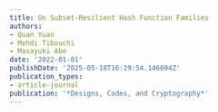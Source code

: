 ```yaml
---
title: On Subset-Resilient Hash Function Families
authors:
- Quan Yuan
- Mehdi Tibouchi
- Masayuki Abe
date: '2022-01-01'
publishDate: '2025-05-18T16:29:54.146694Z'
publication_types:
- article-journal
publication: '*Designs, Codes, and Cryptography*'
---
```


